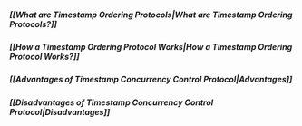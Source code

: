 ##### *[[What are Timestamp Ordering Protocols|What are Timestamp Ordering Protocols?]]*
##### *[[How a Timestamp Ordering Protocol Works|How a Timestamp Ordering Protocol Works?]]*
##### *[[Advantages of Timestamp Concurrency Control Protocol|Advantages]]*
##### *[[Disadvantages of Timestamp Concurrency Control Protocol|Disadvantages]]*
